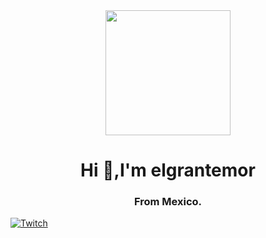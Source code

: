  

<div id="header" align="center">
<img  src="https://media.giphy.com/media/iIGT8Y1rOYhBpdHh1C/giphy.gif"  width="200"/>
<h1 "> Hi  👋,I'm elgrantemor</h1>
    <h3> From Mexico.</h3>
</div>
<div id="badges" aling="center" target="_blank">
 <a href="https://www.twitch.tv/elgrantemoroficial" > 
     <img src="[https://img.shields.io/badge/twitch/extension/v/:extensionId](https://img.shields.io/twitch/status/elgrantemoroficial?style=social)" alt="Twitch"/>
   </a>
</div>
